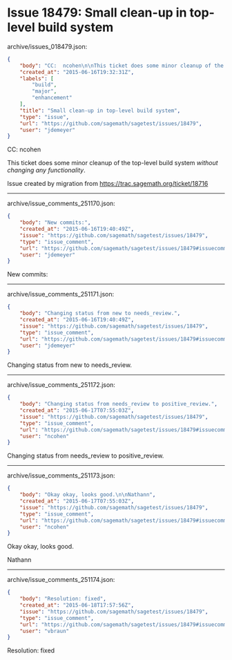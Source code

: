 # Issue 18479: Small clean-up in top-level build system

archive/issues_018479.json:
```json
{
    "body": "CC:  ncohen\n\nThis ticket does some minor cleanup of the top-level build system *without changing any functionality*.\n\nIssue created by migration from https://trac.sagemath.org/ticket/18716\n\n",
    "created_at": "2015-06-16T19:32:31Z",
    "labels": [
        "build",
        "major",
        "enhancement"
    ],
    "title": "Small clean-up in top-level build system",
    "type": "issue",
    "url": "https://github.com/sagemath/sagetest/issues/18479",
    "user": "jdemeyer"
}
```
CC:  ncohen

This ticket does some minor cleanup of the top-level build system *without changing any functionality*.

Issue created by migration from https://trac.sagemath.org/ticket/18716





---

archive/issue_comments_251170.json:
```json
{
    "body": "New commits:",
    "created_at": "2015-06-16T19:40:49Z",
    "issue": "https://github.com/sagemath/sagetest/issues/18479",
    "type": "issue_comment",
    "url": "https://github.com/sagemath/sagetest/issues/18479#issuecomment-251170",
    "user": "jdemeyer"
}
```

New commits:



---

archive/issue_comments_251171.json:
```json
{
    "body": "Changing status from new to needs_review.",
    "created_at": "2015-06-16T19:40:49Z",
    "issue": "https://github.com/sagemath/sagetest/issues/18479",
    "type": "issue_comment",
    "url": "https://github.com/sagemath/sagetest/issues/18479#issuecomment-251171",
    "user": "jdemeyer"
}
```

Changing status from new to needs_review.



---

archive/issue_comments_251172.json:
```json
{
    "body": "Changing status from needs_review to positive_review.",
    "created_at": "2015-06-17T07:55:03Z",
    "issue": "https://github.com/sagemath/sagetest/issues/18479",
    "type": "issue_comment",
    "url": "https://github.com/sagemath/sagetest/issues/18479#issuecomment-251172",
    "user": "ncohen"
}
```

Changing status from needs_review to positive_review.



---

archive/issue_comments_251173.json:
```json
{
    "body": "Okay okay, looks good.\n\nNathann",
    "created_at": "2015-06-17T07:55:03Z",
    "issue": "https://github.com/sagemath/sagetest/issues/18479",
    "type": "issue_comment",
    "url": "https://github.com/sagemath/sagetest/issues/18479#issuecomment-251173",
    "user": "ncohen"
}
```

Okay okay, looks good.

Nathann



---

archive/issue_comments_251174.json:
```json
{
    "body": "Resolution: fixed",
    "created_at": "2015-06-18T17:57:56Z",
    "issue": "https://github.com/sagemath/sagetest/issues/18479",
    "type": "issue_comment",
    "url": "https://github.com/sagemath/sagetest/issues/18479#issuecomment-251174",
    "user": "vbraun"
}
```

Resolution: fixed

